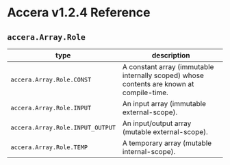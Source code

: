 [//]: # (Project: Accera)
[//]: # (Version: v1.2.4)

# Accera v1.2.4 Reference
## `accera.Array.Role`

type | description
--- | ---
`accera.Array.Role.CONST` | A constant array (immutable internally scoped) whose contents are known at compile-time.
`accera.Array.Role.INPUT` | An input array (immutable external-scope).
`accera.Array.Role.INPUT_OUTPUT` | An input/output array (mutable external-scope).
`accera.Array.Role.TEMP` | A temporary array (mutable internal-scope).

<div style="page-break-after: always;"></div>


